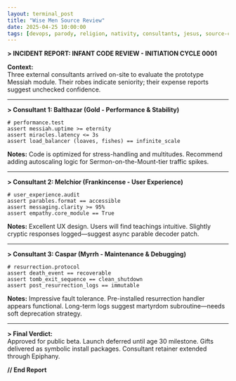 ```yaml
---
layout: terminal_post
title: "Wise Men Source Review"
date: 2025-04-25 10:00:00
tags: [devops, parody, religion, nativity, consultants, jesus, source-code]
---
```


**> INCIDENT REPORT: INFANT CODE REVIEW - INITIATION CYCLE 0001**

**Context:**  
Three external consultants arrived on-site to evaluate the prototype Messiah module. Their robes indicate seniority; their expense reports suggest unchecked confidence.

---

**> Consultant 1: Balthazar (Gold - Performance & Stability)**  
```
# performance.test
assert messiah.uptime >= eternity
assert miracles.latency <= 3s
assert load_balancer (loaves, fishes) == infinite_scale
```
**Notes:** Code is optimized for stress-handling and multitudes. Recommend adding autoscaling logic for Sermon-on-the-Mount-tier traffic spikes.

---

**> Consultant 2: Melchior (Frankincense - User Experience)**  
```
# user_experience.audit
assert parables.format == accessible
assert messaging.clarity >= 95%
assert empathy.core_module == True
```
**Notes:** Excellent UX design. Users will find teachings intuitive. Slightly cryptic responses logged—suggest async parable decoder patch.

---

**> Consultant 3: Caspar (Myrrh - Maintenance & Debugging)**  
```
# resurrection.protocol
assert death_event == recoverable
assert tomb_exit_sequence == clean_shutdown
assert post_resurrection_logs == immutable
```
**Notes:** Impressive fault tolerance. Pre-installed resurrection handler appears functional. Long-term logs suggest martyrdom subroutine—needs soft deprecation strategy.

---

**> Final Verdict:**  
Approved for public beta. Launch deferred until age 30 milestone. Gifts delivered as symbolic install packages. Consultant retainer extended through Epiphany.

**// End Report**
